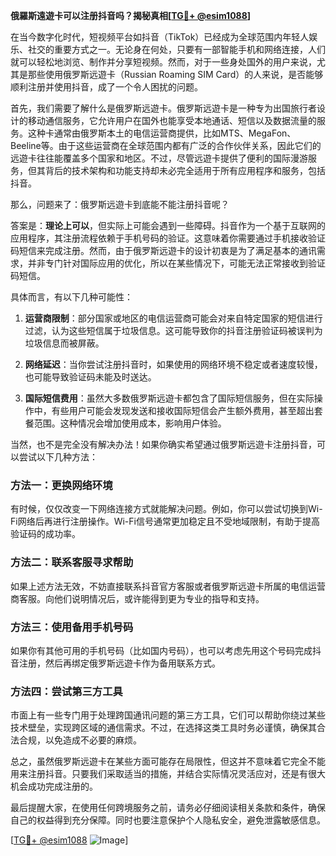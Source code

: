 **俄羅斯遠遊卡可以注册抖音吗？揭秘真相[[TG💪+ @esim1088](https://t.me/s/esim1088)]**

在当今数字化时代，短视频平台如抖音（TikTok）已经成为全球范围内年轻人娱乐、社交的重要方式之一。无论身在何处，只要有一部智能手机和网络连接，人们就可以轻松地浏览、制作并分享短视频。然而，对于一些身处国外的用户来说，尤其是那些使用俄罗斯远遊卡（Russian Roaming SIM Card）的人来说，是否能够顺利注册并使用抖音，成了一个令人困扰的问题。

首先，我们需要了解什么是俄罗斯远遊卡。俄罗斯远遊卡是一种专为出国旅行者设计的移动通信服务，它允许用户在国外也能享受本地通话、短信以及数据流量的服务。这种卡通常由俄罗斯本土的电信运营商提供，比如MTS、MegaFon、Beeline等。由于这些运营商在全球范围内都有广泛的合作伙伴关系，因此它们的远遊卡往往能覆盖多个国家和地区。不过，尽管远遊卡提供了便利的国际漫游服务，但其背后的技术架构和功能支持却未必完全适用于所有应用程序和服务，包括抖音。

那么，问题来了：俄罗斯远遊卡到底能不能注册抖音呢？

答案是：**理论上可以**，但实际上可能会遇到一些障碍。抖音作为一个基于互联网的应用程序，其注册流程依赖于手机号码的验证。这意味着你需要通过手机接收验证码短信来完成注册。然而，由于俄罗斯远遊卡的设计初衷是为了满足基本的通讯需求，并非专门针对国际应用的优化，所以在某些情况下，可能无法正常接收到验证码短信。

具体而言，有以下几种可能性：

1. **运营商限制**：部分国家或地区的电信运营商可能会对来自特定国家的短信进行过滤，认为这些短信属于垃圾信息。这可能导致你的抖音注册验证码被误判为垃圾信息而被屏蔽。
   
2. **网络延迟**：当你尝试注册抖音时，如果使用的网络环境不稳定或者速度较慢，也可能导致验证码未能及时送达。

3. **国际短信费用**：虽然大多数俄罗斯远遊卡都包含了国际短信服务，但在实际操作中，有些用户可能会发现发送和接收国际短信会产生额外费用，甚至超出套餐范围。这种情况会增加使用成本，影响用户体验。

当然，也不是完全没有解决办法！如果你确实希望通过俄罗斯远遊卡注册抖音，可以尝试以下几种方法：

### 方法一：更换网络环境

有时候，仅仅改变一下网络连接方式就能解决问题。例如，你可以尝试切换到Wi-Fi网络后再进行注册操作。Wi-Fi信号通常更加稳定且不受地域限制，有助于提高验证码的成功率。

### 方法二：联系客服寻求帮助

如果上述方法无效，不妨直接联系抖音官方客服或者俄罗斯远遊卡所属的电信运营商客服。向他们说明情况后，或许能得到更为专业的指导和支持。

### 方法三：使用备用手机号码

如果你有其他可用的手机号码（比如国内号码），也可以考虑先用这个号码完成抖音注册，然后再绑定俄罗斯远遊卡作为备用联系方式。

### 方法四：尝试第三方工具

市面上有一些专门用于处理跨国通讯问题的第三方工具，它们可以帮助你绕过某些技术壁垒，实现跨区域的通信需求。不过，在选择这类工具时务必谨慎，确保其合法合规，以免造成不必要的麻烦。

总之，虽然俄罗斯远遊卡在某些方面可能存在局限性，但这并不意味着它完全不能用来注册抖音。只要我们采取适当的措施，并结合实际情况灵活应对，还是有很大机会成功完成注册的。

最后提醒大家，在使用任何跨境服务之前，请务必仔细阅读相关条款和条件，确保自己的权益得到充分保障。同时也要注意保护个人隐私安全，避免泄露敏感信息。

[[TG💪+ @esim1088](https://t.me/s/esim1088) ![Image](https://i.postimg.cc/4NQfJmqS/Snipaste-2025-05-13-00-14-12.png)]
